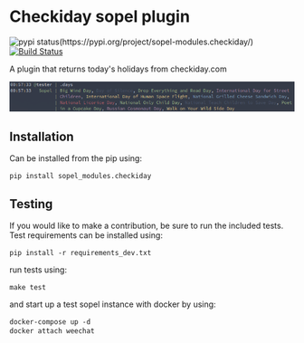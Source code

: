 # Checkiday sopel plugin

![pypi status(https://pypi.org/project/sopel-modules.checkiday/)](https://img.shields.io/pypi/v/sopel-modules.checkiday.svg)
[![Build Status](https://travis-ci.org/shanedabes-sopel/sopel-checkiday.svg?branch=master)](https://travis-ci.org/shanedabes-sopel/sopel-checkiday)

A plugin that returns today's holidays from checkiday.com

![Screenshot](screenshot.png)

## Installation

Can be installed from the pip using:

    pip install sopel_modules.checkiday


## Testing

If you would like to make a contribution, be sure to run the included tests. Test requirements can be installed using:

    pip install -r requirements_dev.txt

run tests using:

    make test

and start up a test sopel instance with docker by using:

    docker-compose up -d
    docker attach weechat
